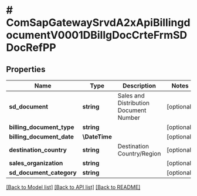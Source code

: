 # # ComSapGatewaySrvdA2xApiBillingdocumentV0001DBillgDocCrteFrmSDDocRefPP

## Properties

Name | Type | Description | Notes
------------ | ------------- | ------------- | -------------
**sd_document** | **string** | Sales and Distribution Document Number | [optional]
**billing_document_type** | **string** |  | [optional]
**billing_document_date** | **\DateTime** |  | [optional]
**destination_country** | **string** | Destination Country/Region | [optional]
**sales_organization** | **string** |  | [optional]
**sd_document_category** | **string** |  | [optional]

[[Back to Model list]](../../README.md#models) [[Back to API list]](../../README.md#endpoints) [[Back to README]](../../README.md)
